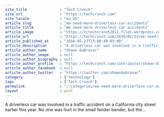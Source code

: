 ```yaml
---
site_title               : "Tech Crunch"
site_url                 : "https://techcrunch.com"
site_locale              : "en_US"
article_slug             : "we-need-more-driverless-car-accidents"
article_title            : "We need more driverless car accidents"
article_image            : "https://tctechcrunch2011.files.wordpress.com/2016/05/toycarcrash.jpg?w=764&h=400&crop=1"
article_url              : "https://techcrunch.com/2016/05/23/we-need-more-driverless-car-accidents/"
article_published_at     : "2016-05-23T13:00:48-03:00"
article_description      : "A driverless car was involved in a traffic accident on a California city street earlier this year. No one was hurt in the small fender bender, but the..."
article_author_name      : "Shawn DuBravac"
article_author_image     : null
article_author_biography : null
article_author_profile   : "https://techcrunch.com/contributor/shawn-dubravac/"
article_author_facebook  : null
article_author_twitter   : "https://twitter.com/shawndubravac"
category                 : ['technology']
tags                     : ['Tech Crunch']
permalink                : "/:categories/we-need-more-driverless-car-accidents/"
layout                   : post
---
```


A driverless car was involved in a traffic accident on a California city street earlier this year. No one was hurt in the small fender bender, but the...
